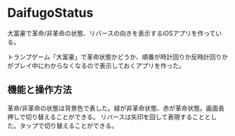 # DaifugoStatus
大富豪で革命/非革命の状態、リバースの向きを表示するiOSアプリを作っている。

トランプゲーム「大富豪」で革命状態かどうか、順番が時計回りか反時計回りかがプレイ中にわからなくなるので表示しておくアプリを作った。

## 機能と操作方法
革命/非革命の状態は背景色で表した。緑が非革命状態、赤が革命状態。画面長押しで切り替えることができる。
リバースは矢印を回して表現することとした。タップで切り替えることができる。
